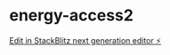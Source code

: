 # energy-access2

[Edit in StackBlitz next generation editor ⚡️](https://stackblitz.com/~/github.com/231597573-AT-Chirrucky/energy-access2)